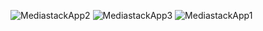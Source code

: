 ![MediastackApp2](https://user-images.githubusercontent.com/57193257/158035506-86fd37d0-1b6f-4336-ac04-9bda494ae024.jpg)
![MediastackApp3](https://user-images.githubusercontent.com/57193257/158035517-8ca2f092-4f88-4c36-ad13-4b919e43adbe.jpg)
![MediastackApp1](https://user-images.githubusercontent.com/57193257/158035521-d193f08a-1670-43ab-9bb8-20b7278a1404.jpg)
